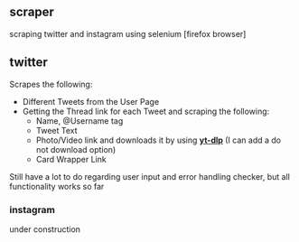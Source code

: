 ## scraper
scraping twitter and instagram using selenium [firefox browser]


## twitter
Scrapes the following:
 - Different Tweets from the User Page
 - Getting the Thread link for each Tweet and scraping the following:
   - Name, @Username tag
   - Tweet Text
   - Photo/Video link and downloads it by using **[yt-dlp](https://github.com/yt-dlp/yt-dlpa)** (I can add a do not download option)
   - Card Wrapper Link

Still have a lot to do regarding user input and error handling checker, but all functionality works so far

### instagram
under construction
